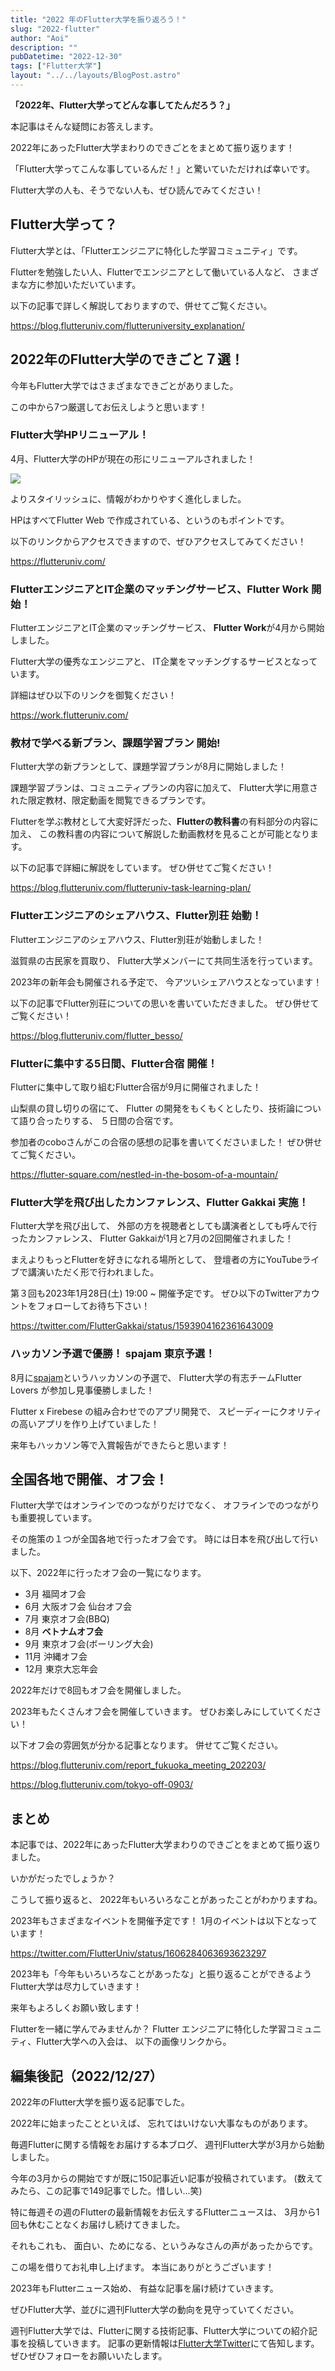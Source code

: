 ```yaml
---
title: "2022 年のFlutter大学を振り返ろう！"
slug: "2022-flutter"
author: "Aoi"
description: ""
pubDatetime: "2022-12-30"
tags: ["Flutter大学"]
layout: "../../layouts/BlogPost.astro"
---
```


**「2022年、Flutter大学ってどんな事してたんだろう？」**

本記事はそんな疑問にお答えします。

2022年にあったFlutter大学まわりのできごとをまとめて振り返ります！

「Flutter大学ってこんな事しているんだ！」と驚いていただければ幸いです。

Flutter大学の人も、そうでない人も、ぜひ読んでみてください！

## Flutter大学って？

Flutter大学とは、「Flutterエンジニアに特化した学習コミュニティ」です。

Flutterを勉強したい人、Flutterでエンジニアとして働いている人など、
さまざまな方に参加いただいています。

以下の記事で詳しく解説しておりますので、併せてご覧ください。

https://blog.flutteruniv.com/flutteruniversity_explanation/

## 2022年のFlutter大学のできごと７選！

今年もFlutter大学ではさまざまなできごとがありました。

この中から7つ厳選してお伝えしようと思います！

### Flutter大学HPリニューアル！

4月、Flutter大学のHPが現在の形にリニューアルされました！

![](https://blog.flutteruniv.com/wp-content/uploads/2022/12/スクリーンショット-2022-12-27-21.42.26-1024x453.png)

よりスタイリッシュに、情報がわかりやすく進化しました。

HPはすべてFlutter Web で作成されている、というのもポイントです。

以下のリンクからアクセスできますので、ぜひアクセスしてみてください！

https://flutteruniv.com/

### FlutterエンジニアとIT企業のマッチングサービス、Flutter Work 開始！

FlutterエンジニアとIT企業のマッチングサービス、
**Flutter Work**が4月から開始しました。

Flutter大学の優秀なエンジニアと、
IT企業をマッチングするサービスとなっています。

詳細はぜひ以下のリンクを御覧ください！

https://work.flutteruniv.com/

### 教材で学べる新プラン、課題学習プラン 開始!

Flutter大学の新プランとして、課題学習プランが8月に開始しました！

課題学習プランは、コミュニティプランの内容に加えて、
Flutter大学に用意された限定教材、限定動画を閲覧できるプランです。

Flutterを学ぶ教材として大変好評だった、**Flutterの教科書**の有料部分の内容に加え、
この教科書の内容について解説した動画教材を見ることが可能となります。

以下の記事で詳細に解説をしています。
ぜひ併せてご覧ください！

https://blog.flutteruniv.com/flutteruniv-task-learning-plan/

### Flutterエンジニアのシェアハウス、Flutter別荘 始動！

Flutterエンジニアのシェアハウス、Flutter別荘が始動しました！

滋賀県の古民家を買取り、
Flutter大学メンバーにて共同生活を行っています。

2023年の新年会も開催される予定で、
今アツいシェアハウスとなっています！

以下の記事でFlutter別荘についての思いを書いていただきました。
ぜひ併せてご覧ください！

https://blog.flutteruniv.com/flutter_besso/

### Flutterに集中する5日間、Flutter合宿 開催！

Flutterに集中して取り組むFlutter合宿が9月に開催されました！

山梨県の貸し切りの宿にて、
Flutter の開発をもくもくとしたり、技術論について語り合ったりする、
５日間の合宿です。

参加者のcoboさんがこの合宿の感想の記事を書いてくださいました！
ぜひ併せてご覧ください。

https://flutter-square.com/nestled-in-the-bosom-of-a-mountain/

### Flutter大学を飛び出したカンファレンス、Flutter Gakkai 実施！

Flutter大学を飛び出して、
外部の方を視聴者としても講演者としても呼んで行ったカンファレンス、
Flutter Gakkaiが1月と7月の2回開催されました！

まえよりもっとFlutterを好きになれる場所として、
登壇者の方にYouTubeライブで講演いただく形で行われました。

第３回も2023年1月28日(土) 19:00 ~ 開催予定です。
ぜひ以下のTwitterアカウントをフォローしてお待ち下さい！

https://twitter.com/FlutterGakkai/status/1593904162361643009

### ハッカソン予選で優勝！ spajam 東京予選！

8月に[spajam](https://www.spajam.jp/)というハッカソンの予選で、
Flutter大学の有志チームFlutter Lovers が参加し見事優勝しました！

Flutter x Firebese の組み合わせでのアプリ開発で、
スピーディーにクオリティの高いアプリを作り上げていました！

来年もハッカソン等で入賞報告ができたらと思います！

## 全国各地で開催、オフ会！

Flutter大学ではオンラインでのつながりだけでなく、
オフラインでのつながりも重要視しています。

その施策の１つが全国各地で行ったオフ会です。
時には日本を飛び出して行いました。

以下、2022年に行ったオフ会の一覧になります。

- 3月
福岡オフ会
- 6月
大阪オフ会
仙台オフ会
- 7月
東京オフ会(BBQ)
- 8月
**ベトナムオフ会**
- 9月
東京オフ会(ボーリング大会)
- 11月
沖縄オフ会
- 12月
東京大忘年会

2022年だけで8回もオフ会を開催しました。

2023年もたくさんオフ会を開催していきます。
ぜひお楽しみにしていてください！

以下オフ会の雰囲気が分かる記事となります。
併せてご覧ください。

https://blog.flutteruniv.com/report_fukuoka_meeting_202203/

https://blog.flutteruniv.com/tokyo-off-0903/

## まとめ

本記事では、2022年にあったFlutter大学まわりのできごとをまとめて振り返りました。

いかがだったでしょうか？

こうして振り返ると、
2022年もいろいろなことがあったことがわかりますね。

2023年もさまざまなイベントを開催予定です！
1月のイベントは以下となっています！

https://twitter.com/FlutterUniv/status/1606284063693623297

2023年も「今年もいろいろなことがあったな」と振り返ることができるよう
Flutter大学は尽力していきます！

来年もよろしくお願い致します！

Flutterを一緒に学んでみませんか？
Flutter エンジニアに特化した学習コミュニティ、Flutter大学への入会は、
以下の画像リンクから。

## 編集後記（2022/12/27）

2022年のFlutter大学を振り返る記事でした。

2022年に始まったことといえば、
忘れてはいけない大事なものがあります。

毎週Flutterに関する情報をお届けする本ブログ、
週刊Flutter大学が3月から始動しました。

今年の3月からの開始ですが既に150記事近い記事が投稿されています。
(数えてみたら、この記事で149記事でした。惜しい...笑)

特に毎週その週のFlutterの最新情報をお伝えするFlutterニュースは、
3月から1回も休むことなくお届けし続けてきました。

それもこれも、
面白い、ためになる、というみなさんの声があったからです。

この場を借りてお礼申し上げます。
本当にありがとうございます！

2023年もFlutterニュース始め、
有益な記事を届け続けていきます。

ぜひFlutter大学、並びに週刊Flutter大学の動向を見守っていてください。

週刊Flutter大学では、Flutterに関する技術記事、Flutter大学についての紹介記事を投稿していきます。
記事の更新情報は[Flutter大学Twitter](https://twitter.com/FlutterUniv)にて告知します。
ぜひぜひフォローをお願いいたします。